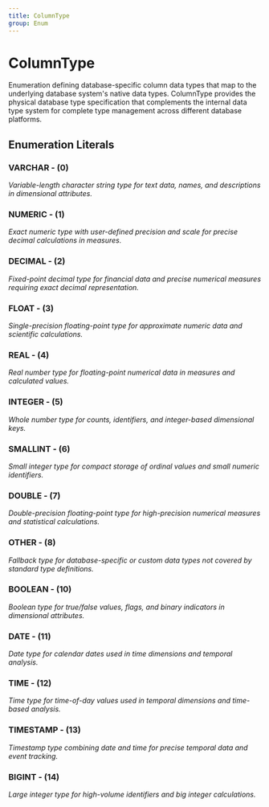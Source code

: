 ```yaml
---
title: ColumnType
group: Enum
---
```


# ColumnType<a name="enum-columntype"></a>

Enumeration defining database-specific column data types that map to the underlying database system's native data types. ColumnType provides the physical database type specification that complements the internal data type system for complete type management across different database platforms.
## Enumeration Literals

### VARCHAR - (0)

<em>Variable-length character string type for text data, names, and descriptions in dimensional attributes.</em>

### NUMERIC - (1)

<em>Exact numeric type with user-defined precision and scale for precise decimal calculations in measures.</em>

### DECIMAL - (2)

<em>Fixed-point decimal type for financial data and precise numerical measures requiring exact decimal representation.</em>

### FLOAT - (3)

<em>Single-precision floating-point type for approximate numeric data and scientific calculations.</em>

### REAL - (4)

<em>Real number type for floating-point numerical data in measures and calculated values.</em>

### INTEGER - (5)

<em>Whole number type for counts, identifiers, and integer-based dimensional keys.</em>

### SMALLINT - (6)

<em>Small integer type for compact storage of ordinal values and small numeric identifiers.</em>

### DOUBLE - (7)

<em>Double-precision floating-point type for high-precision numerical measures and statistical calculations.</em>

### OTHER - (8)

<em>Fallback type for database-specific or custom data types not covered by standard type definitions.</em>

### BOOLEAN - (10)

<em>Boolean type for true/false values, flags, and binary indicators in dimensional attributes.</em>

### DATE - (11)

<em>Date type for calendar dates used in time dimensions and temporal analysis.</em>

### TIME - (12)

<em>Time type for time-of-day values used in temporal dimensions and time-based analysis.</em>

### TIMESTAMP - (13)

<em>Timestamp type combining date and time for precise temporal data and event tracking.</em>

### BIGINT - (14)

<em>Large integer type for high-volume identifiers and big integer calculations.</em>

